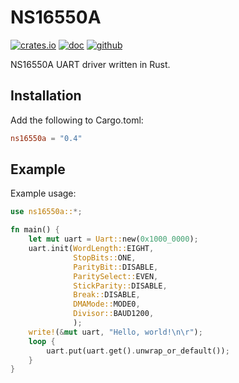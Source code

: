 # NS16550A

[![crates.io](https://img.shields.io/crates/v/ns16550a)](https://crates.io/crates/mseq)
[![doc](https://doc.rs/ns16550a)](https://docs.rs/ns16550a)
[![github](https://img.shields.io/github/license/jeudine/NS16550A)](https://github.com/jeudine/NS16550A/blob/main/LICENSE)

NS16550A UART driver written in Rust.

## Installation

Add the following to Cargo.toml:

``` toml
ns16550a = "0.4"
```

## Example

Example usage:

``` rust
use ns16550a::*;

fn main() {
    let mut uart = Uart::new(0x1000_0000);
    uart.init(WordLength::EIGHT,
              StopBits::ONE,
              ParityBit::DISABLE,
              ParitySelect::EVEN,
              StickParity::DISABLE,
              Break::DISABLE,
              DMAMode::MODE0,
              Divisor::BAUD1200,
              );
    write!(&mut uart, "Hello, world!\n\r");
    loop {
        uart.put(uart.get().unwrap_or_default());
    }
}
```
